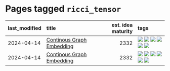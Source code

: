 # Pages tagged `ricci_tensor`

|last_modified|title|est. idea maturity|tags
|:---|:---|---:|:---|
|2024-04-14|[Continous Graph Embedding](../semantic_space_geometry.md)|2332|[![](https://img.shields.io/badge/tag-differential_geometry-f76896)](../tags/differential_geometry.md) [![](https://img.shields.io/badge/tag-experimental-b08442)](../tags/experimental.md) [![](https://img.shields.io/badge/tag-gnn-0e5ec)](../tags/gnn.md) [![](https://img.shields.io/badge/tag-ricci_tensor-36f98)](../tags/ricci_tensor.md) [![](https://img.shields.io/badge/tag-riemannian_geometry-3a9a4f)](../tags/riemannian_geometry.md) [![](https://img.shields.io/badge/tag-topology-d9f12f)](../tags/topology.md)|
|2024-04-14|[Continous Graph Embedding](../continuous_graph_embedding.md)|2332|[![](https://img.shields.io/badge/tag-differential_geometry-f76896)](../tags/differential_geometry.md) [![](https://img.shields.io/badge/tag-experimental-b08442)](../tags/experimental.md) [![](https://img.shields.io/badge/tag-gnn-0e5ec)](../tags/gnn.md) [![](https://img.shields.io/badge/tag-ricci_tensor-36f98)](../tags/ricci_tensor.md) [![](https://img.shields.io/badge/tag-riemannian_geometry-3a9a4f)](../tags/riemannian_geometry.md) [![](https://img.shields.io/badge/tag-topology-d9f12f)](../tags/topology.md)|